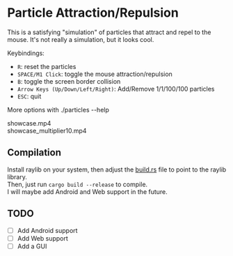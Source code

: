 # Particle Attraction/Repulsion

This is a satisfying "simulation" of particles that attract and repel to the mouse. It's not really a simulation, but it looks cool.  

Keybindings:

- `R`: reset the particles
- `SPACE/M1 Click`: toggle the mouse attraction/repulsion
- `B`: toggle the screen border collision
- `Arrow Keys (Up/Down/Left/Right)`: Add/Remove 1/1/100/100 particles
- `ESC`: quit  

More options with ./particles --help


showcase.mp4  
showcase_multiplier10.mp4


## Compilation

Install raylib on your system, then adjust the [build.rs](/build.rs) file to point to the raylib library.  
Then, just run `cargo build --release` to compile.  
I will maybe add Android and Web support in the future.  

## TODO

- [ ] Add Android support
- [ ] Add Web support
- [ ] Add a GUI  
